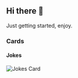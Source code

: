 ## Hi there 👋

Just getting started, enjoy.

### Cards

#### Jokes
![Jokes Card](https://readme-jokes.vercel.app/api)
